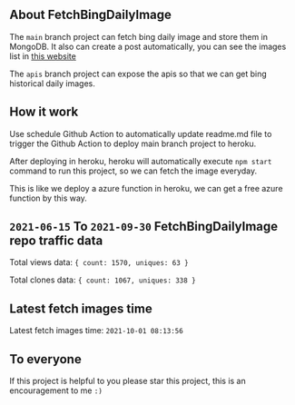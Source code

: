 ## About FetchBingDailyImage

The `main` branch project can fetch bing daily image and store them in MongoDB.
It also can create a post automatically, you can see the images list in [this website](https://oursalbum.netlify.app)

The `apis` branch project can expose the apis so that we can get bing historical daily images.

## How it work

Use schedule Github Action to automatically update readme.md file to trigger the Github Action to deploy main branch project to heroku.

After deploying in heroku, heroku will automatically execute `npm start` command to run this project, so we can fetch the image everyday.

This is like we deploy a azure function in heroku, we can get a free azure function by this way.

## `2021-06-15` To `2021-09-30` FetchBingDailyImage repo traffic data

Total views data: `{ count: 1570, uniques: 63 }`

Total clones data: `{ count: 1067, uniques: 338 }`

## Latest fetch images time

Latest fetch images time: `2021-10-01 08:13:56`

## To everyone

If this project is helpful to you please star this project, this is an encouragement to me `:)`



